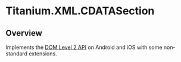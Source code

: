 # Titanium.XML.CDATASection

<TypeHeader/>

## Overview

Implements the [DOM Level 2 API](https://www.w3.org/TR/DOM-Level-2-Core/core.html#ID-667469212) on
Android and iOS with some non-standard extensions.

<ApiDocs/>
